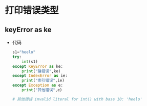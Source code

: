 # 打印错误类型

## keyError as ke

+ 代码

  ```python
  s1="heelo"
  try:
      int(s1)
  except KeyError as ke:
      print("建错误",ke)
  except IndexError as ie:
      print("索引错误",ie)
  except Exception as e:
      print("其他错误",e)

  # 其他错误 invalid literal for int() with base 10: 'heelo'
  ```
